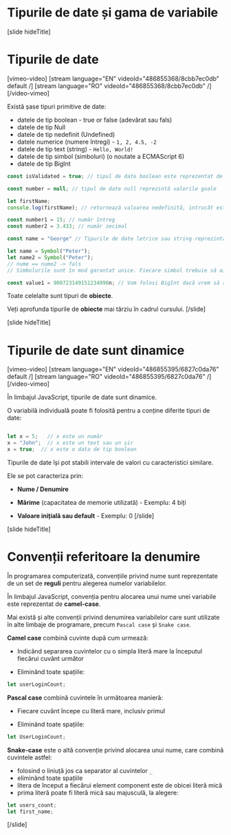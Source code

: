 # Tipurile de date și gama de variabile

[slide hideTitle]
# Tipurile de date

[vimeo-video]
[stream language="EN" videoId="486855368/8cbb7ec0db" default /]
[stream language="RO" videoId="486855368/8cbb7ec0db"  /]
[/video-vimeo]

Există șase tipuri primitive de date:

* datele de tip boolean - true or false (adevărat sau fals)
* datele de tip Null
* datele de tip nedefinit (Undefined)
* datele numerice (numere întregi) - `1, 2, 4.5, -2`
* datele de tip text (string) - `Hello, World!`
* datele de tip simbol (simboluri) (o noutate a ECMAScript 6)
* datele de tip BigInt

```js
const isValidated = true; // tipul de date boolean este reprezentat de una dintre cele două valori ale sale, adevărat (true) sau fals (false)
```

```js
const number = null; // tipul de date null reprezintă valorile goale
```

```js
let firstName;
console.log(firstName); // returnează valoarea nedefinită, intrucât este posibil ca datele să nu fie alocate
```

```js
const number1 = 15; // număr întreg
const number2 = 3.433; // număr zecimal
```

```js
const name = "George" // Tipurile de date letrice sau string reprezintă texte
```

```js
let name = Symbol("Peter");
let name2 = Symbol("Peter");
// nume == nume2 -> fals     
// Simbolurile sunt în mod garantat unice. Fiecare simbol trebuie să aibă o valoare diferită.
```

```js
const value1 = 900723149151234998n; // Vom folosi BigInt dacă vrem să reprezentăm valori mai mari decât cele numerice
```

Toate celelalte sunt tipuri de **obiecte**.

Veți aprofunda tipurile de **obiecte** mai târziu în cadrul cursului.
[/slide]

[slide hideTitle]
# Tipurile de date sunt dinamice

[vimeo-video]
[stream language="EN" videoId="486855395/6827c0da76" default /]
[stream language="RO" videoId="486855395/6827c0da76"  /]
[/video-vimeo]

În limbajul JavaScript, tipurile de date sunt dinamice.

O variabilă individuală poate fi folosită pentru a conține diferite tipuri de date:

```js

let x = 5;   // x este un număr
x = "John";  // x este un text sau un șir 
x = true;  // x este o data de tip boolean
```

Tipurile de date își pot stabili intervale de valori cu caracteristici similare.

Ele se pot caracteriza prin:

* **Nume / Denumire**

* **Mărime** (capacitatea de memorie utilizată) - Exemplu: 4 biți

* **Valoare inițială sau default** - Exemplu: 0
[/slide]

[slide hideTitle]
# Convenții referitoare la denumire

În programarea computerizată, convențiile privind nume sunt reprezentate de un set de **reguli** pentru alegerea numelor variabilelor.

În limbajul JavaScript, convenția pentru alocarea unui nume unei variabile este reprezentat de **camel-case**. 

Mai există și alte convenții privind denumirea variabilelor care sunt utilizate în alte limbaje de programare, precum `Pascal case` și  `Snake case`. 

**Camel case** combină cuvinte după cum urmează:

* Indicând separarea cuvintelor cu o simpla literă mare la începutul fiecărui cuvânt următor

* Eliminând toate spațiile:

```js
let userLoginCount;
```

**Pascal case** combină cuvintele în următoarea manieră:

* Fiecare cuvânt începe cu literă mare, inclusiv primul

* Eliminând toate spațiile:

```js
let UserLoginCount;
```

**Snake-case** este o altă convenție privind alocarea unui nume, care combină cuvintele astfel:

* folosind o liniuță jos ca separator al cuvintelor `_`
* eliminând toate spațiile
* litera de început a fiecărui element component este de obicei literă mică
* prima literă poate fi literă mică sau majusculă, la alegere:

```js
let users_count;
let first_name;
```

[/slide]